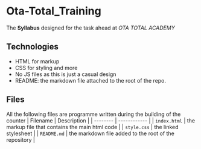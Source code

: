 # Ota-Total_Training

The **Syllabus** designed for the task ahead at *OTA TOTAL ACADEMY*

## Technologies

* HTML for markup
* CSS for styling and more
* No JS files as this is just a casual design
* README: the markdown file attached to the root of the repo.

## Files

All the following files are programme written during the building of the counter
| Filename | Description |
| -------- | ------------ |
| `index.html` | the markup file that contains the main html code |
| `style.css` | the linked stylesheet |
| `README.md` | the markdown file added to the root of the repository |
